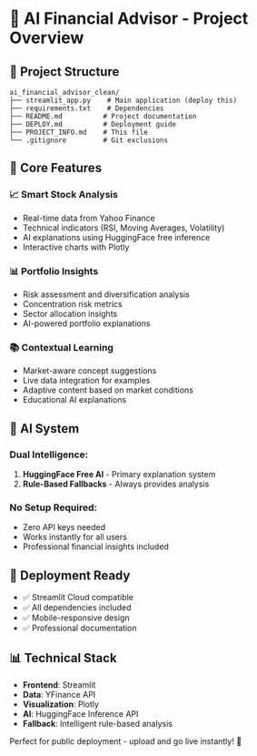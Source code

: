# 🤖 AI Financial Advisor - Project Overview

## 📁 Project Structure

```
ai_financial_advisor_clean/
├── streamlit_app.py    # Main application (deploy this)
├── requirements.txt    # Dependencies
├── README.md          # Project documentation
├── DEPLOY.md          # Deployment guide
├── PROJECT_INFO.md    # This file
└── .gitignore         # Git exclusions
```

## 🎯 Core Features

### 📈 **Smart Stock Analysis**
- Real-time data from Yahoo Finance
- Technical indicators (RSI, Moving Averages, Volatility)
- AI explanations using HuggingFace free inference
- Interactive charts with Plotly

### 📊 **Portfolio Insights**
- Risk assessment and diversification analysis
- Concentration risk metrics
- Sector allocation insights
- AI-powered portfolio explanations

### 📚 **Contextual Learning**
- Market-aware concept suggestions
- Live data integration for examples
- Adaptive content based on market conditions
- Educational AI explanations

## 🤖 **AI System**

### **Dual Intelligence:**
1. **HuggingFace Free AI** - Primary explanation system
2. **Rule-Based Fallbacks** - Always provides analysis

### **No Setup Required:**
- Zero API keys needed
- Works instantly for all users
- Professional financial insights included

## 🚀 **Deployment Ready**

- ✅ Streamlit Cloud compatible
- ✅ All dependencies included
- ✅ Mobile-responsive design
- ✅ Professional documentation

## 📊 **Technical Stack**

- **Frontend**: Streamlit
- **Data**: YFinance API
- **Visualization**: Plotly
- **AI**: HuggingFace Inference API
- **Fallback**: Intelligent rule-based analysis

Perfect for public deployment - upload and go live instantly! 🌟